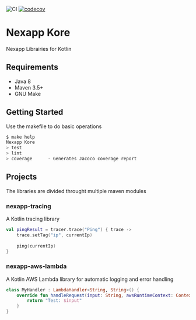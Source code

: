 ![CI](https://github.com/Nexapp/nexapp-kore/workflows/CI/badge.svg)
[![codecov](https://codecov.io/gh/Nexapp/nexapp-kore/branch/master/graph/badge.svg)](https://codecov.io/gh/Nexapp/nexapp-kore)

# Nexapp Kore
Nexapp Librairies for Kotlin

## Requirements
* Java 8
* Maven 3.5+
* GNU Make

## Getting Started
Use the makefile to do basic operations
```bash
$ make help
Nexapp Kore
> test
> lint
> coverage      - Generates Jacoco coverage report
```

## Projects
The libraries are divided throught multiple maven modules

### nexapp-tracing
A Kotlin tracing library
```kotlin
val pingResult = tracer.trace("Ping") { trace ->
    trace.setTag("ip", currentIp)
    
    ping(currentIp)
}
```

### nexapp-aws-lambda
A Kotlin AWS Lambda library for automatic logging and error handling
```kotlin
class MyHandler : LambdaHandler<String, String>() {
    override fun handleRequest(input: String, awsRuntimeContext: Context) {
        return "Test: $input"
    }
}
```
